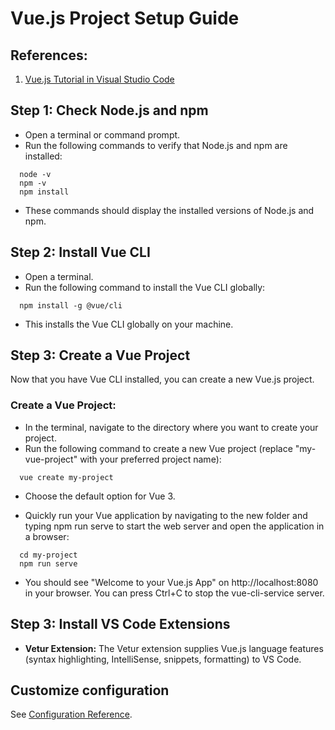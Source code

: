 # Vue.js Project Setup Guide

## References:
1. [Vue.js Tutorial in Visual Studio Code](https://code.visualstudio.com/docs/nodejs/vuejs-tutorial)

## Step 1: Check Node.js and npm

- Open a terminal or command prompt.
- Run the following commands to verify that Node.js and npm are installed:
```
  node -v
  npm -v
  npm install
```
- These commands should display the installed versions of Node.js and npm.

## Step 2: Install Vue CLI

- Open a terminal.
- Run the following command to install the Vue CLI globally:
```
  npm install -g @vue/cli
```
- This installs the Vue CLI globally on your machine.
## Step 3: Create a Vue Project

Now that you have Vue CLI installed, you can create a new Vue.js project.

### Create a Vue Project:

- In the terminal, navigate to the directory where you want to create your project.
- Run the following command to create a new Vue project (replace "my-vue-project" with your preferred project name):
```
  vue create my-project
```
- Choose the default option for Vue 3.

- Quickly run your Vue application by navigating to the new folder and typing npm run serve to start the web server and open the application in a browser:
```
  cd my-project
  npm run serve
```
- You should see "Welcome to your Vue.js App" on http://localhost:8080 in your browser. You can press Ctrl+C to stop the vue-cli-service server.

## Step 3: Install VS Code Extensions

- **Vetur Extension:**
  The Vetur extension supplies Vue.js language features (syntax highlighting, IntelliSense, snippets, formatting) to VS Code.



## Customize configuration
See [Configuration Reference](https://cli.vuejs.org/config/).
